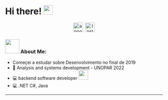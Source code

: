 # Hi there! <img src="https://github.com/TheDudeThatCode/TheDudeThatCode/blob/master/Assets/Hi.gif" width="29px">
<p align="center">
<a href="https://www.linkedin.com/in/thales-allan-1663aa191/" target="blank"><img align="center" src="https://www.vectorlogo.zone/logos/linkedin/linkedin-tile.svg" alt="apoorvtyagi" height="30" width="30" /></a>&nbsp;
<a href="https://www.instagram.com/thalesallan"><img align="center" alt="Instagram" width="30px" src="https://www.vectorlogo.zone/logos/instagram/instagram-icon.svg" /></a>
</p>


### <img src="https://github.com/TheDudeThatCode/TheDudeThatCode/blob/master/Assets/Developer.gif" width="45px"> About Me:
- Começei a estudar sobre Desenvolvimento no final de 2019
- 🏦 Analysis and systems development - UNOPAR 2022
- 💻 backend software developer
      <img src="https://media.giphy.com/media/WUlplcMpOCEmTGBtBW/giphy.gif" width="30">
- 💻 .NET C#, Java

---


